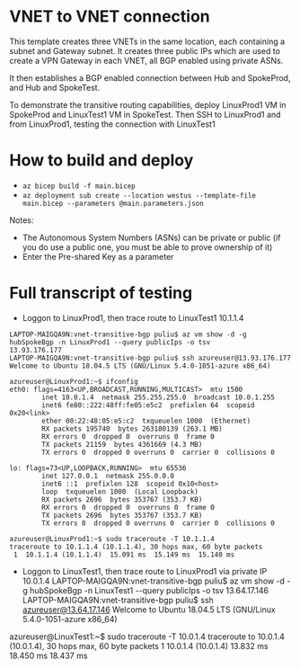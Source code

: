 # VNET to VNET connection

This template creates three VNETs in the same location, each containing a subnet and Gateway subnet. It creates three public IPs which are used to create a VPN Gateway in each VNET, all BGP enabled using private ASNs. 

It then establishes a BGP enabled connection between Hub and SpokeProd, and Hub and SpokeTest.

To demonstrate the transitive routing capabilities, deploy LinuxProd1 VM in SpokeProd and LinuxTest1 VM in SpokeTest. Then SSH to LinuxProd1 and from LinuxProd1, testing the connection with LinuxTest1

# How to build and deploy
- `az bicep build -f main.bicep`
- `az deployment sub create --location westus --template-file main.bicep --parameters @main.parameters.json`

Notes:
- The Autonomous System Numbers (ASNs) can be private or public (if you do use a public one, you must be able to prove ownership of it)
- Enter the Pre-shared Key as a parameter

# Full transcript of testing
- Loggon to LinuxProd1, then trace route to LinuxTest1 10.1.1.4
```
LAPTOP-MAIGQA9N:vnet-transitive-bgp puliu$ az vm show -d -g hubSpokeBgp -n LinuxProd1 --query publicIps -o tsv
13.93.176.177
LAPTOP-MAIGQA9N:vnet-transitive-bgp puliu$ ssh azureuser@13.93.176.177
Welcome to Ubuntu 18.04.5 LTS (GNU/Linux 5.4.0-1051-azure x86_64)

azureuser@LinuxProd1:~$ ifconfig
eth0: flags=4163<UP,BROADCAST,RUNNING,MULTICAST>  mtu 1500
        inet 10.0.1.4  netmask 255.255.255.0  broadcast 10.0.1.255
        inet6 fe80::222:48ff:fe05:e5c2  prefixlen 64  scopeid 0x20<link>
        ether 00:22:48:05:e5:c2  txqueuelen 1000  (Ethernet)
        RX packets 195740  bytes 263180139 (263.1 MB)
        RX errors 0  dropped 0  overruns 0  frame 0
        TX packets 21159  bytes 4361669 (4.3 MB)
        TX errors 0  dropped 0 overruns 0  carrier 0  collisions 0

lo: flags=73<UP,LOOPBACK,RUNNING>  mtu 65536
        inet 127.0.0.1  netmask 255.0.0.0
        inet6 ::1  prefixlen 128  scopeid 0x10<host>
        loop  txqueuelen 1000  (Local Loopback)
        RX packets 2696  bytes 353767 (353.7 KB)
        RX errors 0  dropped 0  overruns 0  frame 0
        TX packets 2696  bytes 353767 (353.7 KB)
        TX errors 0  dropped 0 overruns 0  carrier 0  collisions 0

azureuser@LinuxProd1:~$ sudo traceroute -T 10.1.1.4
traceroute to 10.1.1.4 (10.1.1.4), 30 hops max, 60 byte packets
 1  10.1.1.4 (10.1.1.4)  15.091 ms  15.149 ms  15.140 ms
```

- Loggon to LinuxTest1, then trace route to LinuxProd1 via private IP  10.0.1.4
LAPTOP-MAIGQA9N:vnet-transitive-bgp puliu$ az vm show -d -g hubSpokeBgp -n LinuxTest1 --query publicIps -o tsv
13.64.17.146
LAPTOP-MAIGQA9N:vnet-transitive-bgp puliu$ ssh azureuser@13.64.17.146
Welcome to Ubuntu 18.04.5 LTS (GNU/Linux 5.4.0-1051-azure x86_64)

azureuser@LinuxTest1:~$ sudo traceroute -T 10.0.1.4
traceroute to 10.0.1.4 (10.0.1.4), 30 hops max, 60 byte packets
 1  10.0.1.4 (10.0.1.4)  13.832 ms  18.450 ms  18.437 ms
